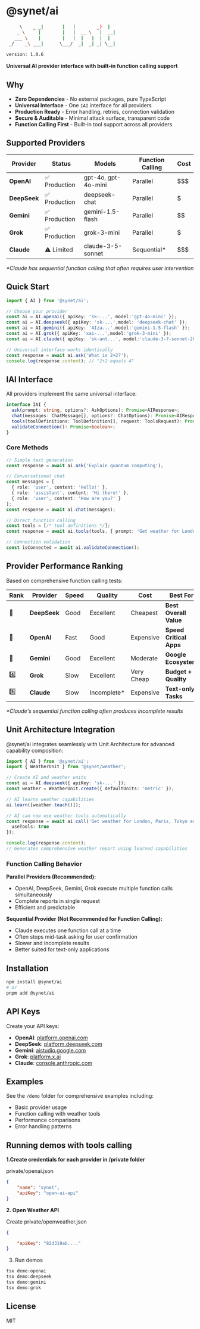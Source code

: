 # @synet/ai

```bash
     \    _ _|       |   |        _)  |   
    _ \     |        |   |  __ \   |  __| 
   ___ \    |        |   |  |   |  |  |   
 _/    _\ ___|      \___/  _|  _| _| \__| 
                                                
version: 1.0.6                                   
```

**Universal AI provider interface with built-in function calling support**

## Why

- **Zero Dependencies** - No external packages, pure TypeScript
- **Universal Interface** - One `IAI` interface for all providers
- **Production Ready** - Error handling, retries, connection validation
- **Secure & Auditable** - Minimal attack surface, transparent code
- **Function Calling First** - Built-in tool support across all providers

## Supported Providers

| Provider | Status | Models | Function Calling | Cost |
|----------|--------|--------|------------------|------|
| **OpenAI** | ✅ Production | gpt-4o, gpt-4o-mini | Parallel | $$$ |
| **DeepSeek** | ✅ Production | deepseek-chat | Parallel | $ |
| **Gemini** | ✅ Production | gemini-1.5-flash | Parallel | $$ |
| **Grok** | ✅ Production | grok-3-mini | Parallel | $ |
| **Claude** | ⚠️ Limited | claude-3-5-sonnet | Sequential* | $$$ |

*\*Claude has sequential function calling that often requires user intervention*

## Quick Start

```typescript
import { AI } from '@synet/ai';

// Choose your provider
const ai = AI.openai({ apiKey: 'sk-...', model:'gpt-4o-mini' });
const ai = AI.deepseek({ apiKey: 'sk-...',model: 'deepseek-chat' });
const ai = AI.gemini({ apiKey: 'AIza...',model:'gemini-1.5-flash' });
const ai = AI.grok({ apiKey: 'xai-...',model:'grok-3-mini' });
const ai = AI.claude({ apiKey: 'sk-ant...', model:'claude-3-7-sonnet-20250219' }); // Limited function calling

// Universal interface works identically
const response = await ai.ask('What is 2+2?');
console.log(response.content); // "2+2 equals 4"
```

## IAI Interface

All providers implement the same universal interface:

```typescript
interface IAI {
  ask(prompt: string, options?: AskOptions): Promise<AIResponse>;
  chat(messages: ChatMessage[], options?: ChatOptions): Promise<AIResponse>;
  tools(toolDefinitions: ToolDefinition[], request: ToolsRequest): Promise<AIResponse>;
  validateConnection(): Promise<boolean>;
}
```

### Core Methods

```typescript
// Simple text generation
const response = await ai.ask('Explain quantum computing');

// Conversational chat
const messages = [
  { role: 'user', content: 'Hello!' },
  { role: 'assistant', content: 'Hi there!' },
  { role: 'user', content: 'How are you?' }
];
const response = await ai.chat(messages);

// Direct function calling
const tools = [/* tool definitions */];
const response = await ai.tools(tools, { prompt: 'Get weather for London' });

// Connection validation
const isConnected = await ai.validateConnection();
```

## Provider Performance Ranking

Based on comprehensive function calling tests:

| Rank | Provider | Speed | Quality | Cost | Best For |
|------|----------|-------|---------|------|----------|
| 🥇 | **DeepSeek** | Good | Excellent | Cheapest | **Best Overall Value** |
| 🥈 | **OpenAI** | Fast | Good | Expensive | **Speed Critical Apps** |
| 🥉 | **Gemini** | Good | Excellent | Moderate | **Google Ecosystem** |
| 4️⃣ | **Grok** | Slow | Excellent | Very Cheap | **Budget + Quality** |
| 5️⃣ | **Claude** | Slow | Incomplete* | Expensive | **Text-only Tasks** |

*\*Claude's sequential function calling often produces incomplete results*

## Unit Architecture Integration

@synet/ai integrates seamlessly with Unit Architecture for advanced capability composition:

```typescript
import { AI } from '@synet/ai';
import { WeatherUnit } from '@synet/weather';

// Create AI and weather units
const ai = AI.deepseek({ apiKey: 'sk-...' });
const weather = WeatherUnit.create({ defaultUnits: 'metric' });

// AI learns weather capabilities
ai.learn([weather.teach()]);

// AI can now use weather tools automatically
const response = await ai.call('Get weather for London, Paris, Tokyo and compare', {
  useTools: true
});

console.log(response.content);
// Generates comprehensive weather report using learned capabilities
```

### Function Calling Behavior

**Parallel Providers (Recommended):**
- OpenAI, DeepSeek, Gemini, Grok execute multiple function calls simultaneously
- Complete reports in single request
- Efficient and predictable

**Sequential Provider (Not Recommended for Function Calling):**
- Claude executes one function call at a time
- Often stops mid-task asking for user confirmation
- Slower and incomplete results
- Better suited for text-only applications

## Installation

```bash
npm install @synet/ai
# or
pnpm add @synet/ai
```

## API Keys

Create your API keys:
- **OpenAI**: [platform.openai.com](https://platform.openai.com)
- **DeepSeek**: [platform.deepseek.com](https://platform.deepseek.com)
- **Gemini**: [aistudio.google.com](https://aistudio.google.com)
- **Grok**: [platform.x.ai](https://platform.x.ai)
- **Claude**: [console.anthropic.com](https://console.anthropic.com)

## Examples

See the `/demo` folder for comprehensive examples including:
- Basic provider usage
- Function calling with weather tools
- Performance comparisons
- Error handling patterns

## Running demos with tools calling

**1.Create credentials for each provider in /private folder**

private/openai.json
```json
{
    "name": "synet",
    "apiKey": "open-ai-api"
}
```

**2. Open Weather API**

Create private/openweather.json
```json
{

    "apiKey": "82d319ab...."
}
```
3. Run demos

```bash
tsx demo:openai
tsx demo:deepseek
tsx demo:gemini
tsx demo:grok
```

## License

MIT

